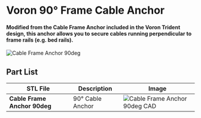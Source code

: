# Voron 90° Frame Cable Anchor

#### Modified from the Cable Frame Anchor included in the Voron Trident design, this anchor allows you to secure cables running perpendicular to frame rails (e.g. bed rails).

![Cable Frame Anchor 90deg](https://user-images.githubusercontent.com/2540542/160707453-0ee07e10-84ff-443b-a8a9-a6bad599a961.png)

## Part List
| STL File | Description | Image |
| --- | --- | --- |
| **Cable Frame Anchor 90deg** | 90° Cable Anchor | ![Cable Frame Anchor 90deg CAD](https://user-images.githubusercontent.com/2540542/160707467-9a9a9cc8-0aac-443e-a26a-b3a03e70419a.png) |
